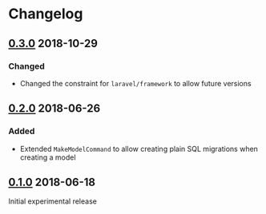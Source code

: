 # Changelog

## [0.3.0](https://github.com/pmatseykanets/laravel-sql-migrations/releases/tag/v0.3.0) 2018-10-29

### Changed

- Changed the constraint for `laravel/framework` to allow future versions

## [0.2.0](https://github.com/pmatseykanets/laravel-sql-migrations/releases/tag/v0.2.0) 2018-06-26

### Added

- Extended `MakeModelCommand` to allow creating plain SQL migrations when creating a model

## [0.1.0](https://github.com/pmatseykanets/laravel-sql-migrations/releases/tag/v0.1.0) 2018-06-18

Initial experimental release
